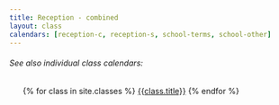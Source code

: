```yaml
---
title: Reception - combined
layout: class
calendars: [reception-c, reception-s, school-terms, school-other]
---
```


<h6>See also individual class calendars:</h6>
<ul>
  {% for class in site.classes %}
  <a href = "{{ class.url }}">{{class.title}}</a>
  {% endfor %}
</ul>
